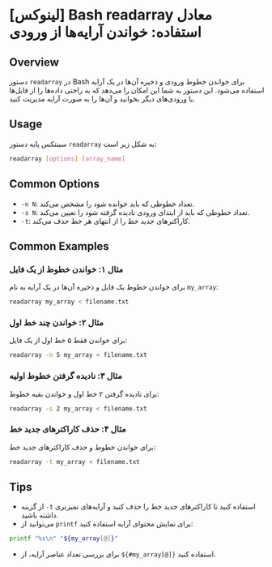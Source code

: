 # [لینوکس] Bash readarray معادل استفاده: خواندن آرایه‌ها از ورودی

## Overview
دستور `readarray` در Bash برای خواندن خطوط ورودی و ذخیره آن‌ها در یک آرایه استفاده می‌شود. این دستور به شما این امکان را می‌دهد که به راحتی داده‌ها را از فایل‌ها یا ورودی‌های دیگر بخوانید و آن‌ها را به صورت آرایه مدیریت کنید.

## Usage
سینتکس پایه دستور `readarray` به شکل زیر است:

```bash
readarray [options] [array_name]
```

## Common Options
- `-n N`: تعداد خطوطی که باید خوانده شود را مشخص می‌کند.
- `-s N`: تعداد خطوطی که باید از ابتدای ورودی نادیده گرفته شود را تعیین می‌کند.
- `-t`: کاراکترهای جدید خط را از انتهای هر خط حذف می‌کند.

## Common Examples
### مثال ۱: خواندن خطوط از یک فایل
برای خواندن خطوط یک فایل و ذخیره آن‌ها در یک آرایه به نام `my_array`:

```bash
readarray my_array < filename.txt
```

### مثال ۲: خواندن چند خط اول
برای خواندن فقط ۵ خط اول از یک فایل:

```bash
readarray -n 5 my_array < filename.txt
```

### مثال ۳: نادیده گرفتن خطوط اولیه
برای نادیده گرفتن ۲ خط اول و خواندن بقیه خطوط:

```bash
readarray -s 2 my_array < filename.txt
```

### مثال ۴: حذف کاراکترهای جدید خط
برای خواندن خطوط و حذف کاراکترهای جدید خط:

```bash
readarray -t my_array < filename.txt
```

## Tips
- از گزینه `-t` استفاده کنید تا کاراکترهای جدید خط را حذف کنید و آرایه‌های تمیزتری داشته باشید.
- می‌توانید از `printf` برای نمایش محتوای آرایه استفاده کنید:

```bash
printf "%s\n" "${my_array[@]}"
```

- برای بررسی تعداد عناصر آرایه، از `${#my_array[@]}` استفاده کنید.
